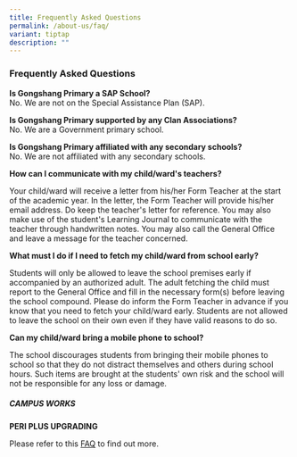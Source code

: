 ```yaml
---
title: Frequently Asked Questions
permalink: /about-us/faq/
variant: tiptap
description: ""
---
```

<h3><strong>Frequently Asked Questions</strong></h3>
<p></p>
<p><strong>Is Gongshang Primary a SAP School?</strong>
<br>No. We are not on the Special Assistance Plan (SAP).</p>
<p></p>
<p><strong>Is Gongshang Primary supported by any Clan Associations?</strong>
<br>No. We are a Government primary school.</p>
<p></p>
<p><strong>Is Gongshang Primary affiliated with any secondary schools?</strong>
<br>No. We are not affiliated with any secondary schools.</p>
<p></p>
<p><strong>How can I communicate with my child/ward's teachers?</strong>
</p>
<p>Your child/ward will receive a letter from his/her Form Teacher at the
start of the academic year. In the letter, the Form Teacher will provide
his/her email address. Do keep the teacher's letter for reference. You
may also make use of the student's Learning Journal to communicate with
the teacher through handwritten notes. You may also call the General Office
and leave a message for the teacher concerned.</p>
<p><strong>What must I do if I need to fetch my child/ward from school early?</strong>
</p>
<p>Students will only be allowed to leave the school premises early if accompanied
by an authorized adult. The adult fetching the child must report to the
General Office and fill in the necessary form(s) before leaving the school
compound. Please do inform the Form Teacher in advance if you know that
you need to fetch your child/ward early. Students are not allowed to leave
the school on their own even if they have valid reasons to do so.</p>
<p><strong>Can my child/ward bring a mobile phone to school?</strong>
</p>
<p>The school discourages students from bringing their mobile phones to school
so that they do not distract themselves and others during school hours.
Such items are brought at the students' own risk and the school will not
be responsible for any loss or damage.</p>
<h5><strong>CAMPUS WORKS</strong></h5>
<p><strong>PERI PLUS UPGRADING</strong>
</p>
<p>Please refer to this <a href="https://www.gongshangpri.moe.edu.sg/files/GSPS%20PERI%20Upgrading%20FAQ%20(dated%2013%20March%202020).pdf" rel="noopener noreferrer nofollow" target="_blank">FAQ</a> to
find out more.</p>
<h5></h5>
<p></p>